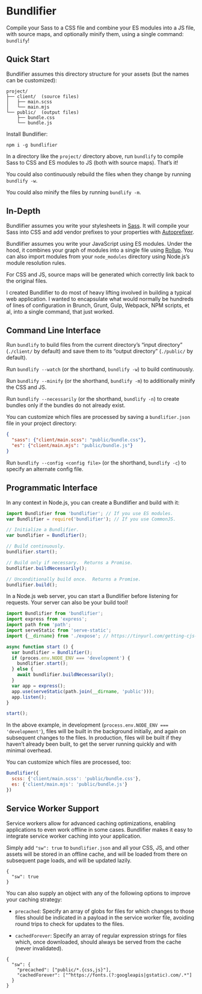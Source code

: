 # Bundlifier

Compile your Sass to a CSS file and combine your ES modules into a JS file, with
source maps, and optionally minify them, using a single command: `bundlify`!

## Quick Start

Bundlifier assumes this directory structure for your assets (but the names can
be customized):

```
project/
├── client/  (source files)
│   ├── main.scss
│   └── main.mjs
└── public/  (output files)
    ├── bundle.css
    └── bundle.js
```

Install Bundlifier:

```
npm i -g bundlifier
```

In a directory like the `project/` directory above, run `bundlify` to compile
Sass to CSS and ES modules to JS (both with source maps).  That’s it!

You could also continuously rebuild the files when they change by running
`bundlify -w`.

You could also minify the files by running `bundlify -m`.

## In-Depth

Bundlifier assumes you write your stylesheets in [Sass][].  It will compile your
Sass into CSS and add vendor prefixes to your properties with [Autoprefixer][].

[Sass]: http://sass-lang.com/
[Autoprefixer]: https://github.com/postcss/autoprefixer

Bundlifier assumes you write your JavaScript using ES modules.  Under the hood,
it combines your graph of modules into a single file using [Rollup][].  You can
also import modules from your `node_modules` directory using Node.js’s module
resolution rules.

[Rollup]: https://rollupjs.org/

For CSS and JS, source maps will be generated which correctly link back to the
original files.

I created Bundlifier to do most of heavy lifting involved in building a typical
web application.  I wanted to encapsulate what would normally be hundreds of
lines of configuration in Brunch, Grunt, Gulp, Webpack, NPM scripts, et al, into
a single command, that just worked.

## Command Line Interface

Run `bundlify` to build files from the current directory’s “input directory”
(`./client/` by default) and save them to its “output directory” (`./public/` by
default).

Run `bundlify --watch` (or the shorthand, `bundlify -w`) to build continuously.

Run `bundlify --minify` (or the shorthand, `bundlify -m`) to additionally minify
the CSS and JS.

Run `bundlify --necessarily` (or the shorthand, `bundlify -n`) to create bundles
only if the bundles do not already exist.

You can customize which files are processed by saving a `bundlifier.json` file
in your project directory:

```json
{
  "sass": {"client/main.scss": "public/bundle.css"},
  "es": {"client/main.mjs": "public/bundle.js"}
}
```

Run `bundlify --config <config file>` (or the shorthand, `bundlify -c`) to
specify an alternate config file.

## Programmatic Interface

In any context in Node.js, you can create a Bundlifier and build with it:

```js
import Bundlifier from 'bundlifier'; // If you use ES modules.
var Bundlifier = require('bundlifier'); // If you use CommonJS.

// Initialize a Bundlifier.
var bundlifier = Bundlifier();

// Build continuously.
bundlifier.start();

// Build only if necessary.  Returns a Promise.
bundlifier.buildNecessarily();

// Unconditionally build once.  Returns a Promise.
bundlifier.build();
```

In a Node.js web server, you can start a Bundlifier before listening for
requests.  Your server can also be your build tool!

```js
import Bundlifier from 'bundlifier';
import express from 'express';
import path from 'path';
import serveStatic from 'serve-static';
import {__dirname} from './expose'; // https://tinyurl.com/getting-cjs-variables

async function start () {
  var bundlifier = Bundlifier();
  if (proces.env.NODE_ENV === 'development') {
    bundlifier.start();
  } else {
    await bundlifier.buildNecessarily();
  }
  var app = express();
  app.use(serveStatic(path.join(__dirname, 'public')));
  app.listen();
}

start();
```

In the above example, in development (`process.env.NODE_ENV === 'development'`),
files will be built in the background initially, and again on subsequent changes
to the files.  In production, files will be built if they haven’t already been
built, to get the server running quickly and with minimal overhead.

You can customize which files are processed, too:

```js
Bundlifier({
  scss: {'client/main.scss': 'public/bundle.css'},
  es: {'client/main.mjs': 'public/bundle.js'}
})
```

## Service Worker Support

Service workers allow for advanced caching optimizations, enabling applications
to even work offline in some cases.  Bundlifier makes it easy to integrate
service worker caching into your application.

Simply add `"sw": true` to `bundlifier.json` and all your CSS, JS, and other
assets will be stored in an offline cache, and will be loaded from there on
subsequent page loads, and will be updated lazily.

```
{
  "sw": true
}
```

You can also supply an object with any of the following options to improve your
caching strategy:

- `precached`: Specify an array of globs for files for which changes to those
  files should be indicated in a payload in the service worker file, avoiding
  round trips to check for updates to the files.

- `cachedForever`: Specify an array of regular expression strings for files
  which, once downloaded, should always be served from the cache (never
  invalidated).

```
{
  "sw": {
    "precached": ["public/*.{css,js}"],
    "cachedForever": ["^https://fonts.(?:googleapis|gstatic).com/.*"]
  }
}
```
